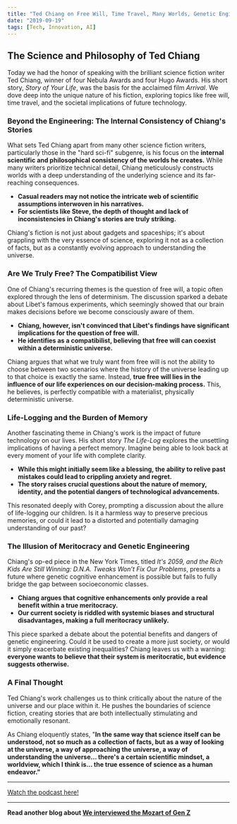 ```yaml
---
title: "Ted Chiang on Free Will, Time Travel, Many Worlds, Genetic Engineering, and Hard Science Fiction"
date: "2019-09-19"
tags: [Tech, Innovation, AI]
---
```


## The Science and Philosophy of Ted Chiang

Today we had the honor of speaking with the brilliant science fiction writer Ted Chiang, winner of four Nebula Awards and four Hugo Awards. His short story, _Story of Your Life_, was the basis for the acclaimed film _Arrival_. We dove deep into the unique nature of his fiction, exploring topics like free will, time travel, and the societal implications of future technology.

### Beyond the Engineering: The Internal Consistency of Chiang's Stories

What sets Ted Chiang apart from many other science fiction writers, particularly those in the "hard sci-fi" subgenre, is his focus on the **internal scientific and philosophical consistency of the worlds he creates.** While many writers prioritize technical detail, Chiang meticulously constructs worlds with a deep understanding of the underlying science and its far-reaching consequences.

- **Casual readers may not notice the intricate web of scientific assumptions interwoven in his narratives.**
- **For scientists like Steve, the depth of thought and lack of inconsistencies in Chiang's stories are truly striking.**

Chiang's fiction is not just about gadgets and spaceships; it's about grappling with the very essence of science, exploring it not as a collection of facts, but as a constantly evolving approach to understanding the universe.

### Are We Truly Free? The Compatibilist View

One of Chiang's recurring themes is the question of free will, a topic often explored through the lens of determinism. The discussion sparked a debate about Libet's famous experiments, which seemingly showed that our brain makes decisions before we become consciously aware of them.

- **Chiang, however, isn't convinced that Libet's findings have significant implications for the question of free will.**
- **He identifies as a compatibilist, believing that free will can coexist within a deterministic universe.**

Chiang argues that what we truly want from free will is not the ability to choose between two scenarios where the history of the universe leading up to that choice is exactly the same. Instead, **true free will lies in the influence of our life experiences on our decision-making process.** This, he believes, is perfectly compatible with a materialist, physically deterministic universe.

### Life-Logging and the Burden of Memory

Another fascinating theme in Chiang's work is the impact of future technology on our lives. His short story _The Life-Log_ explores the unsettling implications of having a perfect memory. Imagine being able to look back at every moment of your life with complete clarity.

- **While this might initially seem like a blessing, the ability to relive past mistakes could lead to crippling anxiety and regret.**
- **The story raises crucial questions about the nature of memory, identity, and the potential dangers of technological advancements.**

This resonated deeply with Corey, prompting a discussion about the allure of life-logging our children. Is it a harmless way to preserve precious memories, or could it lead to a distorted and potentially damaging understanding of our past?

### The Illusion of Meritocracy and Genetic Engineering

Chiang's op-ed piece in the New York Times, titled _It's 2059, and the Rich Kids Are Still Winning: D.N.A. Tweaks Won’t Fix Our Problems_, presents a future where genetic cognitive enhancement is possible but fails to fully bridge the gap between socioeconomic classes.

- **Chiang argues that cognitive enhancements only provide a real benefit within a true meritocracy.**
- **Our current society is riddled with systemic biases and structural disadvantages, making a full meritocracy unlikely.**

This piece sparked a debate about the potential benefits and dangers of genetic engineering. Could it be used to create a more just society, or would it simply exacerbate existing inequalities? Chiang leaves us with a warning: **everyone wants to believe that their system is meritocratic, but evidence suggests otherwise.**

### A Final Thought

Ted Chiang's work challenges us to think critically about the nature of the universe and our place within it. He pushes the boundaries of science fiction, creating stories that are both intellectually stimulating and emotionally resonant.

As Chiang eloquently states, "**In the same way that science itself can be understood, not so much as a collection of facts, but as a way of looking at the universe, a way of approaching the universe, a way of understanding the universe... there's a certain scientific mindset, a worldview, which I think is... the true essence of science as a human endeavor."**

---

<a href="https://youtube.com/watch?v=xNB_89vZ0y4" target="_blank">Watch the podcast here!</a>

---

**Read another blog about [We interviewed the Mozart of Gen Z](./20240304-jacobcollier-colinandsamir)**
